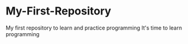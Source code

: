 # My-First-Repository
My first repository to learn and practice programming
It's time to learn programming
